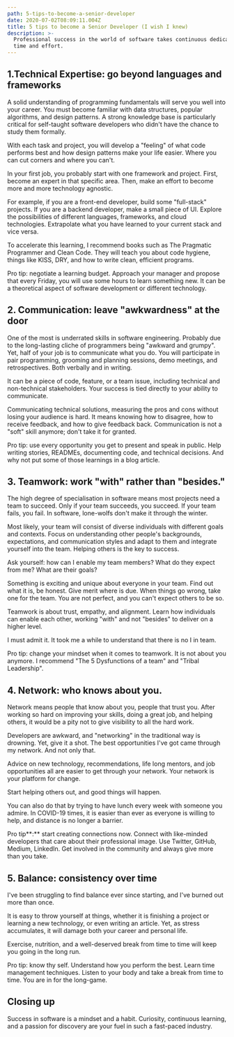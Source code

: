 ```yaml
---
path: 5-tips-to-become-a-senior-developer
date: 2020-07-02T08:09:11.004Z
title: 5 tips to become a Senior Developer (I wish I knew)
description: >-
  Professional success in the world of software takes continuous dedication,
  time and effort.
---
```

## 1.Technical Expertise: go beyond languages and frameworks

A solid understanding of programming fundamentals will serve you well into your career. You must become familiar with data structures, popular algorithms, and design patterns. A strong knowledge base is particularly critical for self-taught software developers who didn't have the chance to study them formally.

With each task and project, you will develop a "feeling" of what code performs best and how design patterns make your life easier. Where you can cut corners and where you can't.

In your first job, you probably start with one framework and project. First, become an expert in that specific area. Then, make an effort to become more and more technology agnostic.

For example, if you are a front-end developer, build some "full-stack" projects. If you are a backend developer, make a small piece of UI. Explore the possibilities of different languages, frameworks, and cloud technologies. Extrapolate what you have learned to your current stack and vice versa.

To accelerate this learning, I recommend books such as The Pragmatic Programmer and Clean Code. They will teach you about code hygiene, things like KISS, DRY, and how to write clean, efficient programs.

Pro tip: negotiate a learning budget. Approach your manager and propose that every Friday, you will use some hours to learn something new. It can be a theoretical aspect of software development or different technology.

## 2. Communication: leave "awkwardness" at the door

One of the most is underrated skills in software engineering. Probably due to the long-lasting cliche of programmers being "awkward and grumpy". Yet, half of your job is to communicate what you do. You will participate in pair programming, grooming and planning sessions, demo meetings, and retrospectives. Both verbally and in writing.

It can be a piece of code, feature, or a team issue, including technical and non-technical stakeholders. Your success is tied directly to your ability to communicate.

Communicating technical solutions, measuring the pros and cons without losing your audience is hard. It means knowing how to disagree, how to receive feedback, and how to give feedback back. Communication is not a "soft" skill anymore; don't take it for granted.

Pro tip: use every opportunity you get to present and speak in public. Help writing stories, READMEs, documenting code, and technical decisions. And why not put some of those learnings in a blog article.

## 3. Teamwork: work "with" rather than "besides."

The high degree of specialisation in software means most projects need a team to succeed. Only if your team succeeds, you succeed. If your team fails, you fail. In software, lone-wolfs don't make it through the winter.

Most likely, your team will consist of diverse individuals with different goals and contexts. Focus on understanding other people's backgrounds, expectations, and communication styles and adapt to them and integrate yourself into the team. Helping others is the key to success.

Ask yourself: how can I enable my team members? What do they expect from me? What are their goals?

Something is exciting and unique about everyone in your team. Find out what it is, be honest. Give merit where is due. When things go wrong, take one for the team. You are not perfect, and you can't expect others to be so.

Teamwork is about trust, empathy, and alignment. Learn how individuals can enable each other, working "with" and not "besides" to deliver on a higher level.

I must admit it. It took me a while to understand that there is no I in team.

Pro tip: change your mindset when it comes to teamwork. It is not about you anymore. I recommend "The 5 Dysfunctions of a team" and "Tribal Leadership".

## 4. Network: who knows about you.

Network means people that know about you, people that trust you. After working so hard on improving your skills, doing a great job, and helping others, it would be a pity not to give visibility to all the hard work.

Developers are awkward, and "networking" in the traditional way is drowning. Yet, give it a shot. The best opportunities I've got came through my network. And not only that.

Advice on new technology, recommendations, life long mentors, and job opportunities all are easier to get through your network. Your network is your platform for change.

Start helping others out, and good things will happen.

You can also do that by trying to have lunch every week with someone you admire. In COVID-19 times, it is easier than ever as everyone is willing to help, and distance is no longer a barrier.

Pro tip\*\*:\*\* start creating connections now. Connect with like-minded developers that care about their professional image. Use Twitter, GitHub, Medium, LinkedIn. Get involved in the community and always give more than you take.

## 5. Balance: consistency over time

I've been struggling to find balance ever since starting, and I've burned out more than once.

It is easy to throw yourself at things, whether it is finishing a project or learning a new technology, or even writing an article. Yet, as stress accumulates, it will damage both your career and personal life.

Exercise, nutrition, and a well-deserved break from time to time will keep you going in the long run.

Pro tip: know thy self. Understand how you perform the best. Learn time management techniques. Listen to your body and take a break from time to time. You are in for the long-game.

## Closing up

Success in software is a mindset and a habit. Curiosity, continuous learning, and a passion for discovery are your fuel in such a fast-paced industry.
